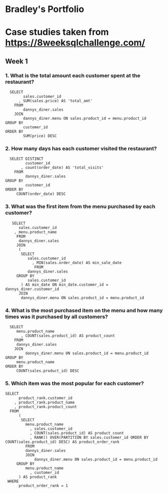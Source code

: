# Bradley's Portfolio

# Case studies taken from https://8weeksqlchallenge.com/
## Week 1
### 1. What is the total amount each customer spent at the restaurant?
```
  SELECT
        sales.customer_id
      , SUM(sales.price) AS 'total_amt'
    FROM
        dannys_diner.sales
    JOIN
        dannys_diner.menu ON sales.product_id = menu.product_id
GROUP BY
        customer_id
ORDER BY
        SUM(price) DESC
```        
### 2. How many days has each customer visited the restaurant?
```
  SELECT DISTINCT
         customer_id
       , count(order_date) AS 'total_visits'
    FROM
         dannys_diner.sales
GROUP BY
         customer_id
ORDER BY 
	 COUNT(order_date) DESC
```
### 3. What was the first item from the menu purchased by each customer?
```
   SELECT 
	  sales.customer_id
	, menu.product_name
     FROM
	  dannys_diner.sales
     JOIN
 	  (
 	   SELECT
  	 	  sales.customer_id
      	   	, MIN(sales.order_date) AS min_sale_date
    	     FROM
   		  dannys_diner.sales
	 GROUP BY
  	  	  sales.customer_id
  	   ) AS min_date ON min_date.customer_id = dannys_diner.customer_id
      JOIN
   	   dannys_diner.menu ON sales.product_id = menu.product_id
```	   
### 4. What is the most purchased item on the menu and how many times was it purchased by all customers?	   
```
  SELECT
	 menu.product_name
       , COUNT(sales.product_id) AS product_count
    FROM
  	 dannys_diner.sales
    JOIN
     	 dannys_diner.menu ON sales.product_id = menu.product_id
GROUP BY
 	 menu.product_name
ORDER BY
 	 COUNT(sales.product_id) DESC
```
### 5. Which item was the most popular for each customer?
```
SELECT
      product_rank.customer_id
    , product_rank.product_name
    , product_rank.product_count
  FROM
      (
       SELECT
	     menu.product_name
           , sales.customer_id
           , COUNT(sales.product_id) AS product_count
           , RANK() OVER(PARTITION BY sales.customer_id ORDER BY COUNT(sales.product_id) DESC) AS product_order_rank
         FROM
  	     dannys_diner.sales
     	 JOIN
     	     dannys_diner.menu ON sales.product_id = menu.product_id
     GROUP BY
 	     menu.product_name
       	   , customer_id	 
      ) AS product_rank
 WHERE
      product_order_rank = 1
```
